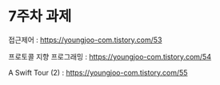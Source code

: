 # 7주차 과제

접근제어 : https://youngjoo-com.tistory.com/53

프로토콜 지향 프로그래밍 : https://youngjoo-com.tistory.com/54

A Swift Tour (2) : https://youngjoo-com.tistory.com/55